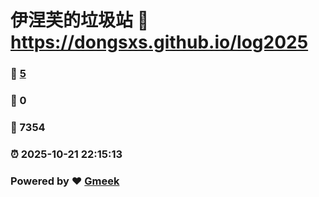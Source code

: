 # 伊涅芙的垃圾站 :link: https://dongsxs.github.io/log2025 
### :page_facing_up: [5](https://dongsxs.github.io/log2025/tag.html) 
### :speech_balloon: 0 
### :hibiscus: 7354 
### :alarm_clock: 2025-10-21 22:15:13 
### Powered by :heart: [Gmeek](https://github.com/Meekdai/Gmeek)
